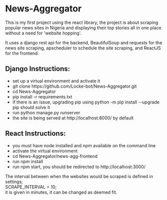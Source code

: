# News-Aggregator
This is my first project using the react library, the project is about scraping popular news sites in Nigeria and displaying their top stories all in one place without a need for 'website hopping'.

It uses a django rest api for the backend, BeautifulSoup and requests for the news site scraping, apscheduler to schedule the site scraping, and ReactJS for the frontend.


<h2>Django Instructions:</h2>
<ul>
    <li>set up a virtual environment and activate it</li>
    <li>git clone https://github.com/Locke-bot/News-Aggregator.git</li>
    <li>cd News-Aggregator</li>
    <li>pip install -r requirements.txt</li>
    <li>if there is an issue, upgrading pip using python -m pip install --upgrade pip should solve it</li>
    <li>run python manage.py runserver</li>
    <li>the site is being served at http://localhost:8000/ by default</li>
</ul>

<h2>React Instructions:</h2>
<ul>
    <li>you must have node installed and npm available on the command line</li>
    <li>activate the virtual environment</li>
    <li>cd News-Aggregator/news-agg-frontend</li>
    <li>run npm install</li>
    <li>run npm start, you should be redirected to http://localhost:3000/</li>
</ul>


The interval between when the websites would be scraped is defined in settings;<br/>
SCRAPE_INTERVAL = 10;
<br/>it is given in minutes, it can be changed as deemed fit.
